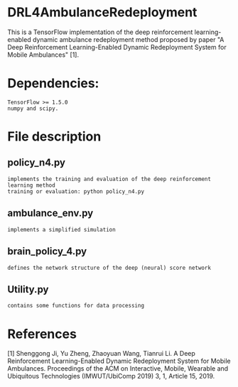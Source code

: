 # DRL4AmbulanceRedeployment
This is a TensorFlow implementation of the deep reinforcement learning-enabled dynamic ambulance redeployment method proposed by paper "A Deep Reinforcement Learning-Enabled Dynamic Redeployment System for Mobile Ambulances" [1]. 

# Dependencies:
    TensorFlow >= 1.5.0
    numpy and scipy.

# File description
## policy_n4.py
    implements the training and evaluation of the deep reinforcement learning method
    training or evaluation: python policy_n4.py

## ambulance_env.py
    implements a simplified simulation

## brain_policy_4.py
    defines the network structure of the deep (neural) score network

## Utility.py
    contains some functions for data processing

# References 
[1] Shenggong Ji, Yu Zheng, Zhaoyuan Wang, Tianrui Li. A Deep Reinforcement Learning-Enabled Dynamic Redeployment System for Mobile Ambulances. Proceedings of the ACM on Interactive, Mobile, Wearable and Ubiquitous Technologies (IMWUT/UbiComp 2019) 3, 1, Article 15, 2019.
